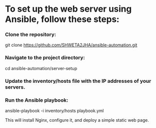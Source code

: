 # To set up the web server using Ansible, follow these steps:

### Clone the repository:

git clone https://github.com/SHWETA2JHA/ansible-automation.git

### Navigate to the project directory:

cd ansible-automation/server-setup

### Update the inventory/hosts file with the IP addresses of your servers.

### Run the Ansible playbook:

ansible-playbook -i inventory/hosts playbook.yml

This will install Nginx, configure it, and deploy a simple static web page.
